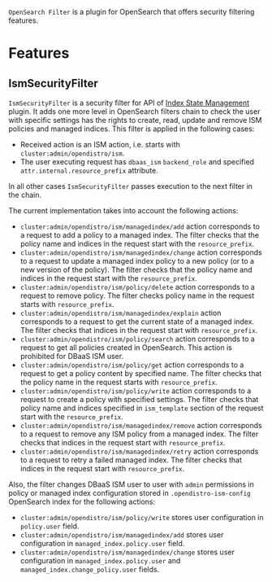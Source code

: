 `OpenSearch Filter` is a plugin for OpenSearch that offers security filtering features.

# Features

## IsmSecurityFilter

`IsmSecurityFilter` is a security filter for API of [Index State Management](https://opensearch.org/docs/latest/im-plugin/ism/index/) plugin. It adds one more level in OpenSearch filters chain to check the user with specific settings has the rights to create, read, update and remove ISM policies and managed indices. This filter is applied in the following cases:

* Received action is an ISM action, i.e. starts with `cluster:admin/opendistro/ism`.
* The user executing request has `dbaas_ism` `backend_role` and specified `attr.internal.resource_prefix` attribute.

In all other cases `IsmSecurityFilter` passes execution to the next filter in the chain.

The current implementation takes into account the following actions:

* `cluster:admin/opendistro/ism/managedindex/add` action corresponds to a request to add a policy to a managed index. The filter checks that the policy name and indices in the request start with the `resource_prefix`.
* `cluster:admin/opendistro/ism/managedindex/change` action corresponds to a request to update a managed index policy to a new policy (or to a new version of the policy). The filter checks that the policy name and indices in the request start with the `resource_prefix`.
* `cluster:admin/opendistro/ism/policy/delete` action corresponds to a request to remove policy. The filter checks policy name in the request starts with `resource_prefix`.
* `cluster:admin/opendistro/ism/managedindex/explain` action corresponds to a request to get the current state of a managed index. The filter checks that indices in the request start with `resource_prefix`.
* `cluster:admin/opendistro/ism/policy/search` action corresponds to a request to get all policies created in OpenSearch. This action is prohibited for DBaaS ISM user.
* `cluster:admin/opendistro/ism/policy/get` action corresponds to a request to get a policy content by specified name. The filter checks that the policy name in the request starts with `resource_prefix`.
* `cluster:admin/opendistro/ism/policy/write` action corresponds to a request to create a policy with specified settings. The filter checks that policy name and indices specified in `ism_template` section of the request start with the `resource_prefix`.
* `cluster:admin/opendistro/ism/managedindex/remove` action corresponds to a request to remove any ISM policy from a managed index. The filter checks that indices in the request start with `resource_prefix`.
* `cluster:admin/opendistro/ism/managedindex/retry` action corresponds to a request to retry a failed managed index. The filter checks that indices in the request start with `resource_prefix`.

Also, the filter changes DBaaS ISM user to user with `admin` permissions in policy or managed index configuration stored in `.opendistro-ism-config` OpenSearch index for the following actions:

* `cluster:admin/opendistro/ism/policy/write` stores user configuration in `policy.user` field.
* `cluster:admin/opendistro/ism/managedindex/add` stores user configuration in `managed_index.policy.user` field.
* `cluster:admin/opendistro/ism/managedindex/change` stores user configuration in `managed_index.policy.user` and `managed_index.change_policy.user` fields.
